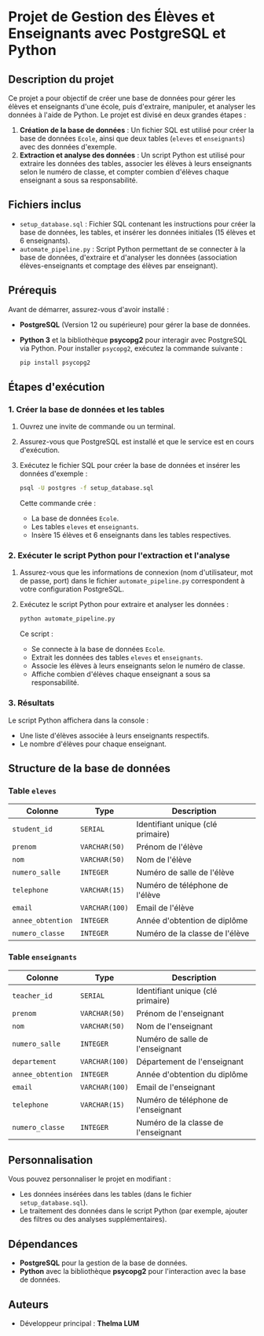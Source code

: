 # Projet de Gestion des Élèves et Enseignants avec PostgreSQL et Python

## Description du projet

Ce projet a pour objectif de créer une base de données pour gérer les élèves et enseignants d'une école, puis d'extraire, manipuler, et analyser les données à l'aide de Python. Le projet est divisé en deux grandes étapes :

1. **Création de la base de données** : Un fichier SQL est utilisé pour créer la base de données `Ecole`, ainsi que deux tables (`eleves` et `enseignants`) avec des données d'exemple.
2. **Extraction et analyse des données** : Un script Python est utilisé pour extraire les données des tables, associer les élèves à leurs enseignants selon le numéro de classe, et compter combien d'élèves chaque enseignant a sous sa responsabilité.

## Fichiers inclus

- `setup_database.sql` : Fichier SQL contenant les instructions pour créer la base de données, les tables, et insérer les données initiales (15 élèves et 6 enseignants).
- `automate_pipeline.py` : Script Python permettant de se connecter à la base de données, d'extraire et d'analyser les données (association élèves-enseignants et comptage des élèves par enseignant).

## Prérequis

Avant de démarrer, assurez-vous d'avoir installé :

- **PostgreSQL** (Version 12 ou supérieure) pour gérer la base de données.
- **Python 3** et la bibliothèque **psycopg2** pour interagir avec PostgreSQL via Python. Pour installer `psycopg2`, exécutez la commande suivante :

  ```bash
  pip install psycopg2
  ```

## Étapes d'exécution

### 1. Créer la base de données et les tables

1. Ouvrez une invite de commande ou un terminal.
2. Assurez-vous que PostgreSQL est installé et que le service est en cours d'exécution.
3. Exécutez le fichier SQL pour créer la base de données et insérer les données d'exemple :

   ```bash
   psql -U postgres -f setup_database.sql
   ```

   Cette commande crée :
   - La base de données `Ecole`.
   - Les tables `eleves` et `enseignants`.
   - Insère 15 élèves et 6 enseignants dans les tables respectives.

### 2. Exécuter le script Python pour l'extraction et l'analyse

1. Assurez-vous que les informations de connexion (nom d'utilisateur, mot de passe, port) dans le fichier `automate_pipeline.py` correspondent à votre configuration PostgreSQL.
2. Exécutez le script Python pour extraire et analyser les données :

   ```bash
   python automate_pipeline.py
   ```

   Ce script :
   - Se connecte à la base de données `Ecole`.
   - Extrait les données des tables `eleves` et `enseignants`.
   - Associe les élèves à leurs enseignants selon le numéro de classe.
   - Affiche combien d'élèves chaque enseignant a sous sa responsabilité.

### 3. Résultats

Le script Python affichera dans la console :
- Une liste d'élèves associée à leurs enseignants respectifs.
- Le nombre d'élèves pour chaque enseignant.

## Structure de la base de données

### Table `eleves`

| Colonne          | Type         | Description                           |
|------------------|--------------|---------------------------------------|
| `student_id`     | `SERIAL`     | Identifiant unique (clé primaire)     |
| `prenom`         | `VARCHAR(50)`| Prénom de l'élève                     |
| `nom`            | `VARCHAR(50)`| Nom de l'élève                        |
| `numero_salle`   | `INTEGER`    | Numéro de salle de l'élève            |
| `telephone`      | `VARCHAR(15)`| Numéro de téléphone de l'élève        |
| `email`          | `VARCHAR(100)`| Email de l'élève                      |
| `annee_obtention`| `INTEGER`    | Année d'obtention de diplôme          |
| `numero_classe`  | `INTEGER`    | Numéro de la classe de l'élève        |

### Table `enseignants`

| Colonne          | Type         | Description                           |
|------------------|--------------|---------------------------------------|
| `teacher_id`     | `SERIAL`     | Identifiant unique (clé primaire)     |
| `prenom`         | `VARCHAR(50)`| Prénom de l'enseignant                |
| `nom`            | `VARCHAR(50)`| Nom de l'enseignant                   |
| `numero_salle`   | `INTEGER`    | Numéro de salle de l'enseignant       |
| `departement`    | `VARCHAR(100)`| Département de l'enseignant           |
| `annee_obtention`| `INTEGER`    | Année d'obtention du diplôme          |
| `email`          | `VARCHAR(100)`| Email de l'enseignant                 |
| `telephone`      | `VARCHAR(15)`| Numéro de téléphone de l'enseignant   |
| `numero_classe`  | `INTEGER`    | Numéro de la classe de l'enseignant   |

## Personnalisation

Vous pouvez personnaliser le projet en modifiant :
- Les données insérées dans les tables (dans le fichier `setup_database.sql`).
- Le traitement des données dans le script Python (par exemple, ajouter des filtres ou des analyses supplémentaires).

## Dépendances

- **PostgreSQL** pour la gestion de la base de données.
- **Python** avec la bibliothèque **psycopg2** pour l'interaction avec la base de données.

## Auteurs

- Développeur principal : **Thelma LUM**
